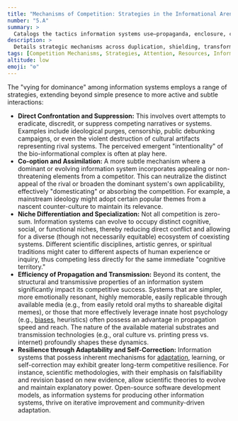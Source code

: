 ```yaml
---
title: "Mechanisms of Competition: Strategies in the Informational Arena"
number: "5.A"
summary: >
  Catalogs the tactics information systems use—propaganda, enclosure, compatibility hacks—to outcompete rivals for attention and resources.
description: >
  Details strategic mechanisms across duplication, shielding, transformative coupling, and host manipulation, illustrating how patterns leverage cognitive and infrastructural channels to secure dominance.
tags: [Competition Mechanisms, Strategies, Attention, Resources, Information]
altitude: low
emoji: "⚙️"
---
```


<!--

- What is the interplay between the strategies? Are there overlaps?
- clarify zero-sum and positive-sum dynamics within this scope
- Comparative analyses?

-->

The "vying for dominance" among information systems employs a range of strategies, extending beyond simple presence to more active and subtle interactions:

- **Direct Confrontation and Suppression:** This involves overt attempts to eradicate, discredit, or suppress competing narratives or systems. Examples include ideological purges, censorship, public debunking campaigns, or even the violent destruction of cultural artifacts representing rival systems. The perceived emergent "intentionality" of the bio-informational complex is often at play here.
- **Co-option and Assimilation:** A more subtle mechanism where a dominant or evolving information system incorporates appealing or non-threatening elements from a competitor. This can neutralize the distinct appeal of the rival or broaden the dominant system's own applicability, effectively "domesticating" or absorbing the competition. For example, a mainstream ideology might adopt certain popular themes from a nascent counter-culture to maintain its relevance.
- **Niche Differentiation and Specialization:** Not all competition is zero-sum. Information systems can evolve to occupy distinct cognitive, social, or functional niches, thereby reducing direct conflict and allowing for a diverse (though not necessarily equitable) ecosystem of coexisting systems. Different scientific disciplines, artistic genres, or spiritual traditions might cater to different aspects of human experience or inquiry, thus competing less directly for the same immediate "cognitive territory."
- **Efficiency of Propagation and Transmission:** Beyond its content, the structural and transmissive properties of an information system significantly impact its competitive success. Systems that are simpler, more emotionally resonant, highly memorable, easily replicable through available media (e.g., from easily retold oral myths to shareable digital memes), or those that more effectively leverage innate host psychology (e.g., [biases](../glossary/C.md#cognitive-biases), heuristics) often possess an advantage in propagation speed and reach. The nature of the available material substrates and transmission technologies (e.g., oral culture vs. printing press vs. internet) profoundly shapes these dynamics.
- **Resilience through Adaptability and Self-Correction:** Information systems that possess inherent mechanisms for [adaptation](../glossary/A.md#adaptation), learning, or self-correction may exhibit greater long-term competitive resilience. For instance, scientific methodologies, with their emphasis on falsifiability and revision based on new evidence, allow scientific theories to evolve and maintain explanatory power. Open-source software development models, as information systems for producing other information systems, thrive on iterative improvement and community-driven adaptation.